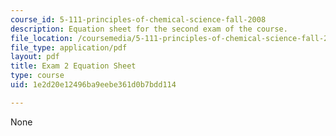 ```yaml
---
course_id: 5-111-principles-of-chemical-science-fall-2008
description: Equation sheet for the second exam of the course.
file_location: /coursemedia/5-111-principles-of-chemical-science-fall-2008/1e2d20e12496ba9eebe361d0b7bdd114_Exam2_Eqns.pdf
file_type: application/pdf
layout: pdf
title: Exam 2 Equation Sheet
type: course
uid: 1e2d20e12496ba9eebe361d0b7bdd114

---
```

None
